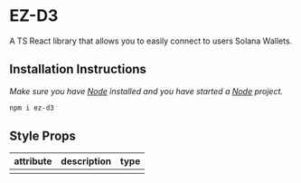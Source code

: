 # EZ-D3
A TS React library that allows you to easily connect to users Solana Wallets.

## Installation Instructions
*Make sure you have [Node](https://nodejs.org/) installed and you have started a [Node](https://nodejs.org/) project.*

```bash
npm i ez-d3
```

## Style Props

| attribute | description | type |
| ---- | ----------- | ---- |
|  |  |  |
